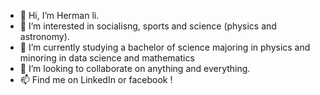 - 👋 Hi, I’m Herman li.
- 👀 I’m interested in socialisng, sports and science (physics and astronomy).
- 🌱 I’m currently studying a bachelor of science majoring in physics and minoring in data science and mathematics
- 💞️ I’m looking to collaborate on anything and everything.
- 📫 Find me on LinkedIn or facebook !

<!---
Herman1429/Herman1429 is a ✨ special ✨ repository because its `README.md` (this file) appears on your GitHub profile.
You can click the Preview link to take a look at your changes.
--->
